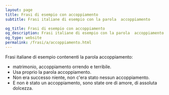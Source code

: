```yaml
---
layout: page
title: Frasi di esempio con accoppiamento 
subtitle: Frasi italiane di esempio con la parola  accoppiamento

og_title: Frasi di esempio con accoppiamento 
og_description: Frasi italiane di esempio con la parola  accoppiamento
og_type: website
permalink: /frasi/a/accoppiamento.html
---
```


Frasi italiane di esempio contenenti la parola accoppiamento:


- matrimonio, accoppiamento orrendo e terribile.
- Usa proprio la parola accoppiamento.
- Non era successo niente, non c'era stato nessun accoppiamento.
- E non è stato un accoppiamento, sono state ore di amore, di assoluta dolcezza.
